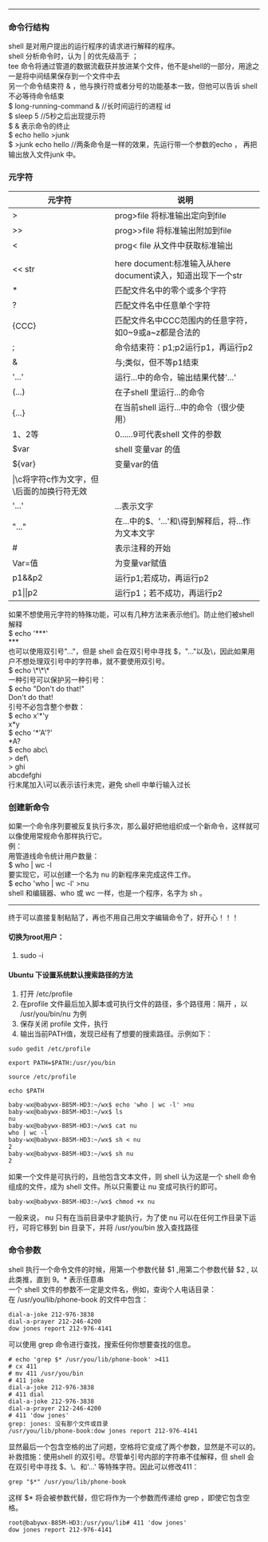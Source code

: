 ----------------------
### 命令行结构  
shell 是对用户提出的运行程序的请求进行解释的程序。  
shell 分析命令时，认为 | 的优先级高于 ；  
tee 命令将通过管道的数据流截获并放进某个文件，他不是shell的一部分，用途之一是将中间结果保存到一个文件中去  
另一个命令结束符 & ，他与换行符或者分号的功能基本一致，但他可以告诉 shell 不必等待命令结束  
$ long-running-command &    //长时间运行的进程 id  
$ sleep 5       //5秒之后出现提示符  
$ & 表示命令的终止  
$ echo hello >junk  
$ >junk echo hello       //两条命令是一样的效果，先运行带一个参数的echo ， 再把输出放入文件junk 中。
### 元字符
|元字符|说明|
|----|-----
|>|prog>file 将标准输出定向到file
|>>|prog>>file 将标准输出附加到file
|<|prog< file 从文件中获取标准输出
|||p1 | p2 将p1的标准输出作为p2的标准输入
|<< str|here document:标准输入从here document读入，知道出现下一个str
| * |匹配文件名中的零个或多个字符
|?|匹配文件名中任意单个字符
|{CCC}|匹配文件名中CCC范围内的任意字符，如0~9或a~z都是合法的
|;|命令结束符：p1;p2运行p1，再运行p2
|&|与;类似，但不等p1结束
|'...'|运行...中的命令，输出结果代替'...'
|(...)|在子shell 里运行...的命令
|{...}|在当前shell 运行...中的命令（很少使用）
|$1、$2等|$0......$9可代表shell 文件的参数
|$var|shell 变量var 的值
|${var}|变量var的值
|\\|\c将字符c作为文字，但\后面的加换行符无效
|'...'|...表示文字
|"..."|在...中的$、'...'和\得到解释后，将...作为文本文字
|#|表示注释的开始
|Var=值|为变量var赋值
|p1&&p2|运行p1;若成功，再运行p2
|p1\|\|p2|运行p1；若不成功，再运行p2
如果不想使用元字符的特殊功能，可以有几种方法来表示他们。防止他们被shell 解释  
$ echo '\*\*\*'  
\*\*\*  
也可以使用双引号"..."，但是 shell 会在双引号中寻找 $，"..."以及\，因此如果用户不想处理双引号中的字符串，就不要使用双引号。  
$ echo \\\*\\\*\\\*  
一种引号可以保护另一种引号：  
$ echo "Don't do that!"  
Don't do that!  
引号不必包含整个参数：  
$ echo x'\*'y  
x\*y  
$ echo '\*'A'?'  
\*A?  
$ echo abc\\  
\> def\\  
\> ghi  
abcdefghi  
行末尾加入\可以表示该行未完，避免 shell 中单行输入过长  
### 创建新命令
如果一个命令序列要被反复执行多次，那么最好把他组织成一个新命令，这样就可以像使用常规命令那样执行它。  
例：  
用管道线命令统计用户数量：  
$ who | wc -l  
要实现它，可以创建一个名为 nu 的新程序来完成这件工作。  
$ echo 'who | wc -l' >nu  
shell 和编辑器、who 或 wc 一样，也是一个程序，名字为 sh 。 
*******
终于可以直接复制粘贴了，再也不用自己用文字编辑命令了，好开心！！！   
#### 切换为root用户： 
1. sudo -i  

#### Ubuntu 下设置系统默认搜索路径的方法
1. 打开 /etc/profile
2. 在profile 文件最后加入脚本或可执行文件的路径，多个路径用：隔开  ，以 /usr/you/bin/nu 为例
3. 保存关闭 profile 文件，执行
4. 输出当前PATH值，发现已经有了想要的搜索路径。示例如下：
```Linux
sudo gedit /etc/profile

export PATH=$PATH:/usr/you/bin

source /etc/profile

echo $PATH
```
```Linux
baby-wx@babywx-B85M-HD3:~/wx$ echo 'who | wc -l' >nu
baby-wx@babywx-B85M-HD3:~/wx$ ls
nu
baby-wx@babywx-B85M-HD3:~/wx$ cat nu
who | wc -l
baby-wx@babywx-B85M-HD3:~/wx$ sh < nu
2
baby-wx@babywx-B85M-HD3:~/wx$ sh nu
2
```
如果一个文件是可执行的，且他包含文本文件，则 shell 认为这是一个 shell 命令组成的文件，成为 shell 文件。所以只需要让  nu 变成可执行的即可。  
```linux
baby-wx@babywx-B85M-HD3:~/wx$ chmod +x nu  
```
一般来说， nu 只有在当前目录中才能执行，为了使 nu 可以在任何工作目录下运行，可将它移到 bin 目录下，并将 /usr/you/bin 放入查找路径  
### 命令参数
shell 执行一个命令文件的时候，用第一个参数代替 $1 ,用第二个参数代替 $2 , 以此类推，直到 $9 。$* 表示任意串  
一个 shell 文件的参数不一定是文件名，例如，查询个人电话目录：  
在 /usr/you/lib/phone-book 的文件中包含：  
```Linux
dial-a-joke 212-976-3838
dial-a-prayer 212-246-4200
dow jones report 212-976-4141
```
可以使用 grep 命令进行查找，搜索任何你想要查找的信息。  
```linux
# echo 'grep $* /usr/you/lib/phone-book' >411
# cx 411
# mv 411 /usr/you/bin
# 411 joke
dial-a-joke 212-976-3838
# 411 dial
dial-a-joke 212-976-3838
dial-a-prayer 212-246-4200
# 411 'dow jones'
grep: jones: 没有那个文件或目录
/usr/you/lib/phone-book:dow jones report 212-976-4141
```
显然最后一个包含空格的出了问题，空格将它变成了两个参数，显然是不可以的。补救措施：使用shell 的双引号。尽管单引号内部的字符串不佳解释，但 shell 会在双引号中寻找 $、\、和'...' 等特殊字符。因此可以修改411：  
```Linux
grep "$*" /usr/you/lib/phone-book
```
这样 $* 将会被参数代替，但它将作为一个参数而传递给 grep ，即使它包含空格。  
```Linux
root@babywx-B85M-HD3:/usr/you/lib# 411 'dow jones'
dow jones report 212-976-4141
```
